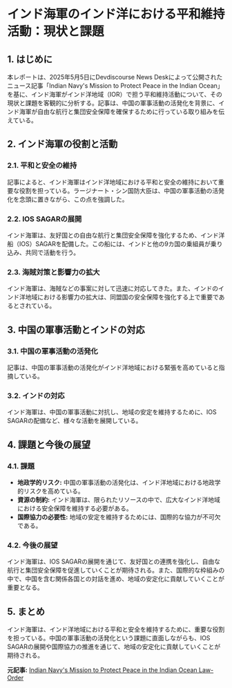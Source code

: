 # インド海軍のインド洋における平和維持活動：現状と課題

## 1. はじめに

本レポートは、2025年5月5日にDevdiscourse News Deskによって公開されたニュース記事「Indian Navy's Mission to Protect Peace in the Indian Ocean」を基に、インド海軍がインド洋地域（IOR）で担う平和維持活動について、その現状と課題を客観的に分析する。記事は、中国の軍事活動の活発化を背景に、インド海軍が自由な航行と集団安全保障を確保するために行っている取り組みを伝えている。

## 2. インド海軍の役割と活動

### 2.1. 平和と安全の維持

記事によると、インド海軍はインド洋地域における平和と安全の維持において重要な役割を担っている。ラージナート・シン国防大臣は、中国の軍事活動の活発化を念頭に置きながら、この点を強調した。

### 2.2. IOS SAGARの展開

インド海軍は、友好国との自由な航行と集団安全保障を強化するため、インド洋船（IOS）SAGARを配備した。この船には、インドと他の9カ国の乗組員が乗り込み、共同で活動を行う。

### 2.3. 海賊対策と影響力の拡大

インド海軍は、海賊などの事案に対して迅速に対応してきた。また、インドのインド洋地域における影響力の拡大は、同盟国の安全保障を強化する上で重要であるとされている。

## 3. 中国の軍事活動とインドの対応

### 3.1. 中国の軍事活動の活発化

記事は、中国の軍事活動の活発化がインド洋地域における緊張を高めていると指摘している。

### 3.2. インドの対応

インド海軍は、中国の軍事活動に対抗し、地域の安定を維持するために、IOS SAGARの配備など、様々な活動を展開している。

## 4. 課題と今後の展望

### 4.1. 課題

* **地政学的リスク:** 中国の軍事活動の活発化は、インド洋地域における地政学的リスクを高めている。
* **資源の制約:** インド海軍は、限られたリソースの中で、広大なインド洋地域における安全保障を維持する必要がある。
* **国際協力の必要性:** 地域の安定を維持するためには、国際的な協力が不可欠である。

### 4.2. 今後の展望

インド海軍は、IOS SAGARの展開を通じて、友好国との連携を強化し、自由な航行と集団安全保障を促進していくことが期待される。また、国際的な枠組みの中で、中国を含む関係各国との対話を進め、地域の安定化に貢献していくことが重要となる。

## 5. まとめ

インド海軍は、インド洋地域における平和と安全を維持するために、重要な役割を担っている。中国の軍事活動の活発化という課題に直面しながらも、IOS SAGARの展開や国際協力の推進を通じて、地域の安定化に貢献していくことが期待される。



**元記事:** [Indian Navy's Mission to Protect Peace in the Indian Ocean Law-Order](https://www.devdiscourse.com/article/law-order/3336016-indian-navys-mission-to-protect-peace-in-the-indian-ocean)